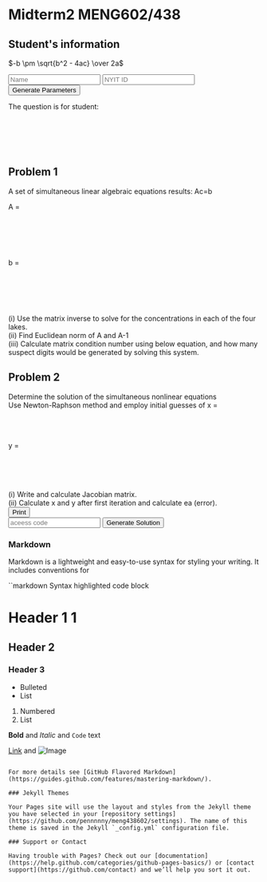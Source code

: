 

# Midterm2 MENG602/438

## Student's information

$-b \pm \sqrt{b^2 - 4ac} \over 2a$
 
<form id="percentageBiz" method="post">
<input type="text" id="name" placeholder = "Name">
<input type="text" id="nyitid" placeholder = "NYIT ID">
<input type="submit" onclick="return getp()" value="Generate Parameters"><br>
</form>

The question is for student: 
<div id="display" style="height: 50px; width: 100%;"></div>
<br>

<script>
function getp(){
    var a = document.forms["percentageBiz"]["name"].value;
    var b = document.forms["percentageBiz"]["nyitid"].value;
    //alert(a+b)
    var display=document.getElementById("display")
    display.innerHTML=a;
    display2.innerHTML=parseInt(b,10);
    return false;
}
</script>
<script>
function show(){
 document.write("00");
 }
</script>

<script>
 document.write(a);
</script>


## Problem 1 

A set of simultaneous linear algebraic equations results: Ac=b<br>

A = 
<div id="display2" style="height: 50px; width: 100%;"></div>
<script>
  document.write(name)
  document.write("tabel")
  
  document.getElementById('display2').innerHTML = 'inputvalue';
</script>
<br>

b = 
<div id="display3" style="height: 50px; width: 100%;"></div>
<script>
  document.write("tabe2")
</script>
<br>

(i)	Use the matrix inverse to solve for the concentrations in each of the four lakes.<br>
(ii)	Find Euclidean norm of A and A-1<br>
(iii)	Calculate matrix condition number using below equation, and how many suspect digits would be generated by solving this system.<br>

## Problem 2 

Determine the solution of the simultaneous nonlinear equations<br>
Use Newton-Raphson method and employ initial guesses of 
x = <div id="display4" style="height: 50px; width: 100%;"></div>
y = <div id="display5" style="height: 50px; width: 100%;"></div>

<br>
(i) Write and calculate Jacobian matrix. <br>
(ii) Calculate x and y after first iteration and calculate ea (error). <br>


<body>

<input type="submit" onclick="return printpdf()" value="Print">

</body>
<br>

<body>

<input type="text" id="pw1" placeholder="aceess code">
<input type="submit" onclick="return runsol()" value="Generate Solution">

</body>
<br>


### Markdown

Markdown is a lightweight and easy-to-use syntax for styling your writing. It includes conventions for

``markdown
Syntax highlighted code block

# Header 1 1
## Header 2
### Header 3

- Bulleted
- List

1. Numbered
2. List

**Bold** and _Italic_ and `Code` text

[Link](url) and ![Image](src)
```

For more details see [GitHub Flavored Markdown](https://guides.github.com/features/mastering-markdown/).

### Jekyll Themes

Your Pages site will use the layout and styles from the Jekyll theme you have selected in your [repository settings](https://github.com/pennnnny/meng438602/settings). The name of this theme is saved in the Jekyll `_config.yml` configuration file.

### Support or Contact

Having trouble with Pages? Check out our [documentation](https://help.github.com/categories/github-pages-basics/) or [contact support](https://github.com/contact) and we’ll help you sort it out.
